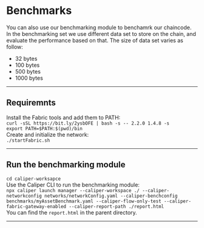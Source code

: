 # Benchmarks


You can also use our benchmarking module to benchamrk our chaincode.<br>
In the benchmarking set we use different data set to store on the chain, and evaluate the performance based on that.
The size of data set varies as follow:<br>
- 32 bytes
- 100 bytes
- 500 bytes
- 1000 bytes 

--------------------------------------------------------------------------------------------------------------------------------------------------
## Requiremnts
Install the Fabric tools and add them to PATH:<br/>
`curl -sSL https://bit.ly/2ysbOFE | bash -s -- 2.2.0 1.4.8 -s` <br/>
`export PATH=$PATH:$(pwd)/bin`<br/>
Create and initialize the network:<br/>
`./startFabric.sh`<br/>

---------------------------------------------------------------------------------------------------------------------------------------------------



## Run the benchmarking module
`cd caliper-worksapce`<br/>
Use the Caliper CLI to run the benchmarking module:<br/>
`npx caliper launch manager --caliper-workspace ./ --caliper-networkconfig networks/networkConfig.yaml --caliper-benchconfig benchmarks/myAssetBenchmark.yaml --caliper-flow-only-test --caliper-fabric-gateway-enabled --caliper-report-path ./report.html`<br/>
You can find the `report.html` in the parent directory.

----------------------------------------------------------------------------------------------------------------------------------------------------